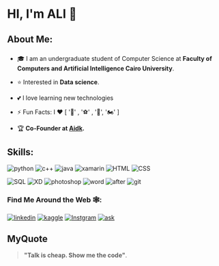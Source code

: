 # HI, I'm ALI 👋

## About Me:
###
* 🎓 I am an undergraduate student of Computer Science at **Faculty of Computers and Artificial Intelligence Cairo University**.

* ⭐️ Interested in __Data science__.

* 💕 I love learning new technologies

* ⚡ Fun Facts: I ❤️ [ '📖' , '⚽' , '🎥', '🏍️' ]

* 🏆 __Co-Founder at  [Aidk](https://www.aidk.org/).__


## Skills:
![python](https://img.icons8.com/color/48/000000/python.png)
![c++](https://img.icons8.com/color/48/000000/c-plus-plus-logo.png)
![java](https://img.icons8.com/ios-filled/50/000000/java-coffee-cup-logo--v1.png)
![xamarin](https://img.icons8.com/color/48/000000/xamarin.png)
![HTML](https://img.icons8.com/color/48/000000/html-5.png)
![CSS](https://img.icons8.com/color/48/000000/css3.png)

![SQL](https://img.icons8.com/ios-filled/50/000000/sql.png)
![XD](https://img.icons8.com/color/48/000000/adobe-xd.png)
![photoshop](https://img.icons8.com/fluent/48/000000/adobe-photoshop.png)
![word](https://img.icons8.com/color/48/000000/office-365.png)
![after](https://img.icons8.com/fluent/48/000000/adobe-after-effects.png)
![git](https://img.icons8.com/color/48/000000/git.png)


### Find Me Around the Web 🕸️:
[![linkedin](https://icon-icons.com/icons2/679/PNG/32/linkedin_icon-icons.com_60955.png)](https://www.linkedin.com/in/ali-gad-6070a41a1/)
[![kaggle](https://icon-icons.com/icons2/2389/PNG/32/kaggle_logo_icon_145140.png)](https://www.kaggle.com/aligad)
[![Instgram](https://icon-icons.com/icons2/679/PNG/32/instagram_icon-icons.com_60957.png)](https://www.instagram.com/ali_gad_1/?fbclid=IwAR2uwXoDo9eOsT2PW58Xbdm53gDvcyAfQbKg7bV_MGe3cwBVsq1BoCmrVTc)
[![ask](https://icon-icons.com/icons2/679/PNG/32/ask_icon-icons.com_60971.png)](https://ask.fm/aligad986227?fbclid=IwAR02gzTW5ggaAPUDSNWXFgDGOQutbw4O5UwGwYNInnpZ5gz0gcNnEtaa4CM) 

## MyQuote
> __"Talk is cheap. Show me the code"__.


